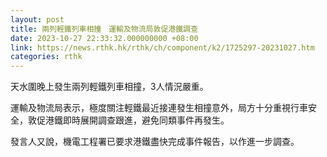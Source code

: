 ```yaml
---
layout: post
title: 兩列輕鐵列車相撞　運輸及物流局敦促港鐵調查
date: 2023-10-27 22:33:32.000000000 +08:00
link: https://news.rthk.hk/rthk/ch/component/k2/1725297-20231027.htm
categories: rthk
---
```


天水圍晚上發生兩列輕鐵列車相撞，3人情況嚴重。

運輸及物流局表示，極度關注輕鐵最近接連發生相撞意外，局方十分重視行車安全，敦促港鐵即時展開調查跟進，避免同類事件再發生。

發言人又說，機電工程署已要求港鐵盡快完成事件報告，以作進一步調查。
